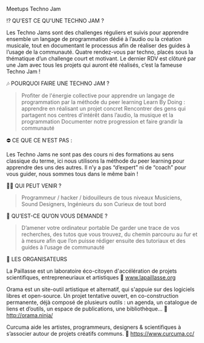 Meetups Techno Jam

⁉ QU'EST CE QU'UNE TECHNO JAM ?

Les Techno Jams sont des challenges réguliers et suivis pour apprendre ensemble un langage de programmation dédié à l’audio ou la création musicale, tout en documentant le processus afin de réaliser des guides à l’usage de la communauté. Quatre rendez-vous par techno, placés sous la thématique d’un challenge court et motivant. Le dernier RDV est clôturé par une Jam avec tous les projets qui auront été réalisés, c’est la fameuse Techno Jam !

🎶 POURQUOI FAIRE UNE TECHNO JAM ?

> Profiter de l'énergie collective pour apprendre un langage de programmation par la méthode du peer learning
> Learn By Doing : apprendre en réalisant un projet concret
> Rencontrer des gens qui partagent nos centres d'intérêt dans l’audio, la musique et la programmation
> Documenter notre progression et faire grandir la communauté


⛔ CE QUE CE N’EST PAS :

Les Techno Jams ne sont pas des cours ni des formations au sens classique du terme, ici nous utilisons la méthode du peer learning pour apprendre des uns des autres. Il n’y a pas “d’expert” ni de “coach” pour vous guider, nous sommes tous dans le même bain !

👩‍🎓 QUI PEUT VENIR ?

> Programmeur / hacker / bidouilleurs de tous niveaux
> Musiciens, Sound Designers, Ingénieurs du son
> Curieux de tout bord

🚀 QU’EST-CE QU’ON VOUS DEMANDE ?

> D’amener votre ordinateur portable
> De garder une trace de vos recherches, des tutos que vous trouvez, du chemin parcouru au fur et à mesure afin que l’on puisse rédiger ensuite des tutoriaux et des guides à l’usage de communauté

🍺 LES ORGANISATEURS 

La Paillasse est un laboratoire éco-citoyen d'accélération de projets scientifiques, entrepreneuriaux et artistiques
🔗 www.lapaillasse.org

Orama est un site-outil artistique et alternatif, qui s'appuie sur des logiciels libres et open-source. Un projet tentative ouvert, en co-construction permanente, déjà composé de plusieurs outils : un agenda, un catalogue de liens et d’outils, un espace de publications, une bibliothèque...
🔗 http://orama.ninja/

Curcuma aide les artistes, programmeurs, designers & scientifiques à s’associer autour de projets créatifs communs.
🔗 https://www.curcuma.cc/
